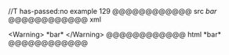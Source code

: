 //T has-passed:no
example 129
@@@@@@@@@@@@ src
<Warning>
*bar*
</Warning>
@@@@@@@@@@@@ xml
<?xml version="1.0" encoding="UTF-8"?>
<!DOCTYPE document SYSTEM "CommonMark.dtd">
<document xmlns="http://commonmark.org/xml/1.0">
  <html_block>&lt;Warning&gt;
*bar*
&lt;/Warning&gt;
</html_block>
</document>
@@@@@@@@@@@@ html
<Warning>
*bar*
</Warning>
@@@@@@@@@@@@

